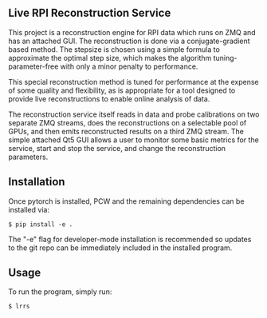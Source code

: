Live RPI Reconstruction Service
-------------------------------

This project is a reconstruction engine for RPI data which runs on ZMQ and has an attached GUI. The reconstruction is done via a conjugate-gradient based method. The stepsize is chosen using a simple formula to approximate the optimal step size, which makes the algorithm tuning-parameter-free with only a minor penalty to performance.

This special reconstruction method is tuned for performance at the expense of some quality and flexibility, as is appropriate for a tool designed to provide live reconstructions to enable online analysis of data.

The reconstruction service itself reads in data and probe calibrations on two separate ZMQ streams, does the reconstructions on a selectable pool of GPUs, and then emits reconstructed results on a third ZMQ stream. The simple attached Qt5 GUI allows a user to monitor some basic metrics for the service, start and stop the service, and change the reconstruction parameters.

## Installation

Once pytorch is installed, PCW and the remaining dependencies can be installed via:

```console
$ pip install -e .
```

The "-e" flag for developer-mode installation is recommended so updates to the git repo can be immediately included in the installed program.

## Usage

To run the program, simply run:

```console
$ lrrs
```
